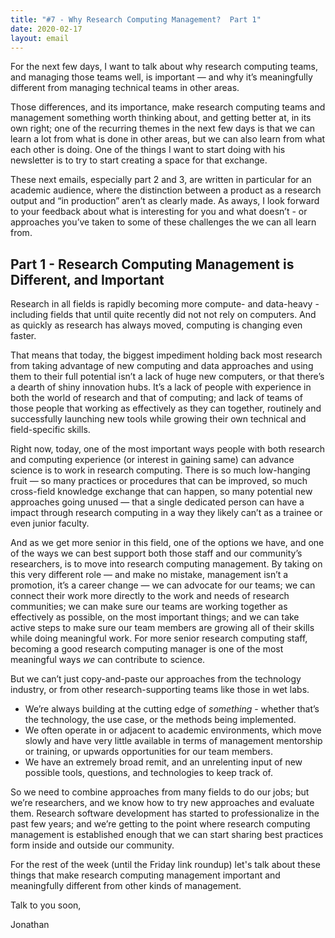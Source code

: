 ```yaml
---
title: "#7 - Why Research Computing Management?  Part 1"
date: 2020-02-17
layout: email
---
```

For the next few days, I want to talk about why research computing teams, and managing those teams well, is important — and why it’s meaningfully different from managing technical teams in other areas.

Those differences, and its importance, make research computing teams and management something worth thinking about, and getting better at, in its own right; one of the recurring themes in the next few days is that we can learn a lot from what is done in other areas, but we can also learn from what each other is doing.  One of the things I want to start doing with his newsletter is to try to start creating a space for that exchange.

These next emails, especially part 2 and 3, are written in particular for an academic audience, where the distinction between a product as a research output and “in production” aren’t as clearly made.  As aways, I look forward to your feedback about what is interesting for you and what doesn’t - or approaches you’ve taken to some of these challenges the we can all learn from.

## Part 1 - Research Computing Management is Different, and Important

Research in all fields is rapidly becoming more compute- and data-heavy - including fields that until quite recently did not not rely on computers.  And as quickly as research has always moved, computing is changing even faster.

That means that today, the biggest impediment holding back most research from taking advantage of new computing and data approaches and using them to their full potential isn’t a lack of huge new computers, or that there’s a dearth of shiny innovation hubs.  It’s a lack of people with experience in both the world of research and that of computing; and lack of teams of those people that working as effectively as they can together, routinely and successfully launching new tools while growing their own technical and field-specific skills.

Right now, today, one of the most important ways people with both research and computing experience (or interest in gaining same) can advance science is to work in research computing.  There is so much low-hanging fruit — so many practices or procedures that can be improved, so much cross-field knowledge exchange that can happen, so many potential new approaches going unused — that a single dedicated person can have a impact through research computing in a way they likely can’t as a trainee or even junior faculty.

And as we get more senior in this field, one of the options we have, and one of the ways we can best support both those staff and our community’s researchers, is to move into research computing management.  By taking on this very different role — and make no mistake, management isn’t a promotion, it’s a career change — we can advocate for our teams; we can connect their work more directly to the work and needs of research communities; we can make sure our teams are working together as effectively as possible, on the most important things; and we can take active steps to make sure our team members are growing all of their skills while doing meaningful work.  For more senior research computing staff, becoming a good research computing manager is one of the most meaningful ways *we* can contribute to science.

But we can’t just copy-and-paste our approaches from the technology industry, or from other research-supporting teams like those in wet labs.  

- We’re always building at the cutting edge of *something* - whether that’s the technology, the use case, or the methods being implemented.
- We often operate in or adjacent to academic environments, which move slowly and have very little available in terms of management mentorship or training, or upwards opportunities for our team members.
- We have an extremely broad remit, and an unrelenting input of new possible tools, questions, and technologies to keep track of.

  
So we need to combine approaches from many fields to do our jobs; but we’re researchers, and we know how to try new approaches and evaluate them.   Research software development has started to professionalize in the past few years; and we’re getting to the point where research computing management is established enough that we can start sharing best practices form inside and outside our community.

For the rest of the week (until the Friday link roundup) let's talk about these things that make research computing management important and meaningfully different from other kinds of management.

Talk to you soon,

Jonathan